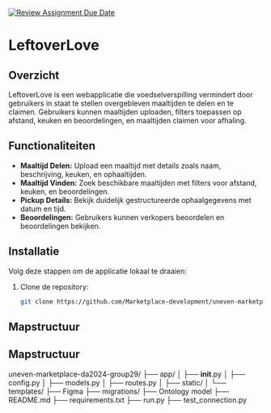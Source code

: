 [![Review Assignment Due Date](https://classroom.github.com/assets/deadline-readme-button-22041afd0340ce965d47ae6ef1cefeee28c7c493a6346c4f15d667ab976d596c.svg)](https://classroom.github.com/a/YzI0i2Iu)

# LeftoverLove

## Overzicht
LeftoverLove is een webapplicatie die voedselverspilling vermindert door gebruikers in staat te stellen overgebleven maaltijden te delen en te claimen. Gebruikers kunnen maaltijden uploaden, filters toepassen op afstand, keuken en beoordelingen, en maaltijden claimen voor afhaling.

## Functionaliteiten
- **Maaltijd Delen:** Upload een maaltijd met details zoals naam, beschrijving, keuken, en ophaaltijden.
- **Maaltijd Vinden:** Zoek beschikbare maaltijden met filters voor afstand, keuken, en beoordelingen.
- **Pickup Details:** Bekijk duidelijk gestructureerde ophaalgegevens met datum en tijd.
- **Beoordelingen:** Gebruikers kunnen verkopers beoordelen en beoordelingen bekijken.

## Installatie
Volg deze stappen om de applicatie lokaal te draaien:
1. Clone de repository:
   ```bash
   git clone https://github.com/Marketplace-development/uneven-marketplace-da2024-group29.git

## Mapstructuur
Mapstructuur
------------

uneven-marketplace-da2024-group29/
├── app/
│   ├── __init__.py
│   ├── config.py
│   ├── models.py
│   ├── routes.py
│   ├── static/
│   └── templates/
├── Figma
├── migrations/
├── Ontology model
├── README.md
├── requirements.txt
├── run.py
├── test_connection.py

